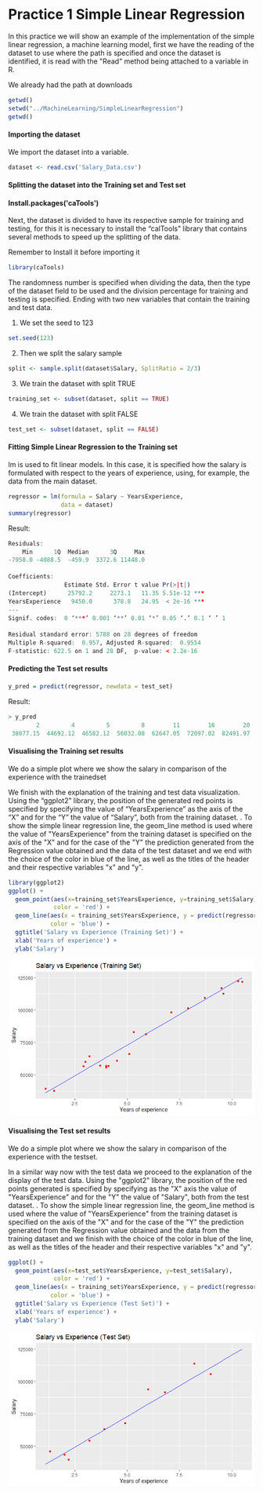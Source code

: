 # Practice 1 Simple Linear Regression

In this practice we will show an example of the implementation of the simple linear regression, a machine learning model, first we have the reading of the dataset to use where the path is specified and once the dataset is identified, it is read with the "Read" method being attached to a variable in R.

We already had the path at downloads

```r
getwd()
setwd("../MachineLearning/SimpleLinearRegression")
getwd()
```

#### Importing the dataset

We import the dataset into a variable.

```r
dataset <- read.csv('Salary_Data.csv')
```

#### Splitting the dataset into the Training set and Test set

#### Install.packages('caTools')

Next, the dataset is divided to have its respective sample for training and testing, for this it is necessary to install the “calTools” library that contains several methods to speed up the splitting of the data.

Remember to Install it before importing it

```r
library(caTools)
```

The randomness number is specified when dividing the data, then the type of the dataset field to be used and the division percentage for training and testing is specified. Ending with two new variables that contain the training and test data.

1. We set the seed to 123

```r
set.seed(123)
```

2. Then we split the salary sample

```r
split <- sample.split(dataset$Salary, SplitRatio = 2/3)
```

3. We train the dataset with split TRUE

```r
training_set <- subset(dataset, split == TRUE)
```

4. We train the dataset with split FALSE

```r
test_set <- subset(dataset, split == FALSE)
```

#### Fitting Simple Linear Regression to the Training set

lm is used to fit linear models. In this case, it is specified how the salary is formulated with respect to the years of experience, using, for example, the data from the main dataset.

```r
regressor = lm(formula = Salary ~ YearsExperience,
               data = dataset)
summary(regressor)
```

Result:

```r
Residuals:
    Min      1Q  Median      3Q     Max
-7958.0 -4088.5  -459.9  3372.6 11448.0

Coefficients:
                Estimate Std. Error t value Pr(>|t|)
(Intercept)      25792.2     2273.1   11.35 5.51e-12 ***
YearsExperience   9450.0      378.8   24.95  < 2e-16 ***
---
Signif. codes:  0 ‘***’ 0.001 ‘**’ 0.01 ‘*’ 0.05 ‘.’ 0.1 ‘ ’ 1

Residual standard error: 5788 on 28 degrees of freedom
Multiple R-squared:  0.957,	Adjusted R-squared:  0.9554
F-statistic: 622.5 on 1 and 28 DF,  p-value: < 2.2e-16
```

#### Predicting the Test set results

```r
y_pred = predict(regressor, newdata = test_set)
```

Result:

```r
> y_pred
        2         4         5         8        11        16        20        21        24        26
 38077.15  44692.12  46582.12  56032.08  62647.05  72097.02  82491.97  90051.94 103281.89 110841.86
```

#### Visualising the Training set results

We do a simple plot where we show the salary in comparison of the experience with the trainedset

We finish with the explanation of the training and test data visualization. Using the “ggplot2” library, the position of the generated red points is specified by specifying the value of “YearsExperience” as the axis of the “X” and for the “Y” the value of “Salary”, both from the training dataset. .
To show the simple linear regression line, the geom_line method is used where the value of "YearsExperience" from the training dataset is specified on the axis of the "X" and for the case of the "Y" the prediction generated from the Regression value obtained and the data of the test dataset and we end with the choice of the color in blue of the line, as well as the titles of the header and their respective variables "x" and "y".

```r
library(ggplot2)
ggplot() +
  geom_point(aes(x=training_set$YearsExperience, y=training_set$Salary),
             color = 'red') +
  geom_line(aes(x = training_set$YearsExperience, y = predict(regressor, newdata = training_set)),
            color = 'blue') +
  ggtitle('Salary vs Experience (Training Set)') +
  xlab('Years of experience') +
  ylab('Salary')
```

![plot](../../img/simple_regression.png)

#### Visualising the Test set results

We do a simple plot where we show the salary in comparison of the experience with the testset.

In a similar way now with the test data we proceed to the explanation of the display of the test data. Using the "ggplot2" library, the position of the red points generated is specified by specifying as the "X" axis the value of "YearsExperience" and for the "Y" the value of "Salary", both from the test dataset. .
To show the simple linear regression line, the geom_line method is used where the value of "YearsExperience" from the training dataset is specified on the axis of the "X" and for the case of the "Y" the prediction generated from the Regression value obtained and the data from the training dataset and we finish with the choice of the color in blue of the line, as well as the titles of the header and their respective variables "x" and "y".

```r
ggplot() +
  geom_point(aes(x=test_set$YearsExperience, y=test_set$Salary),
             color = 'red') +
  geom_line(aes(x = training_set$YearsExperience, y = predict(regressor, newdata = training_set)),
            color = 'blue') +
  ggtitle('Salary vs Experience (Test Set)') +
  xlab('Years of experience') +
  ylab('Salary')
```

![plot](../../img/simple_regression_2.png)
